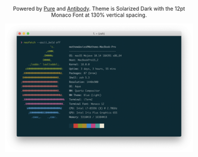<p align="center">Powered by <a href="https://github.com/sindresorhus/pure">Pure</a> and <a href="https://getantibody.github.io">Antibody</a>. Theme is Solarized Dark with the 12pt Monaco Font at 130% vertical spacing.</p>

![](screenshot.png)
